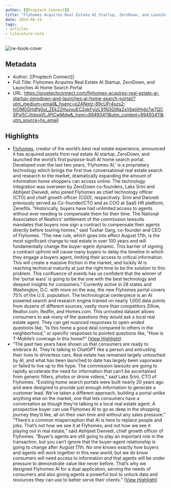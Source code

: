 ```yaml
---
author: [[Proptech Connect]]
title: "Flyhomes Acquires Real Estate AI Startup, ZeroDown, and Launches AI Home Search Portal"
date: 2024-06-14
tags: 
- articles
- literature-note
---
```

![rw-book-cover](https://proptechconnect.com/wp-content/uploads/2024/06/Flyhomes-Acquire-ZeroDown-.png)

## Metadata
- Author: [[Proptech Connect]]
- Full Title: Flyhomes Acquires Real Estate AI Startup, ZeroDown, and Launches AI Home Search Portal
- URL: https://proptechconnect.com/flyhomes-acquires-real-estate-ai-startup-zerodown-and-launches-ai-home-search-portal/?utm_medium=email&_hsenc=p2ANqtz-89cUFr4szs2-hiOM0GHdfg0ul_ZEk22HuvxuEC2gkFyizL91N3QWa2xVbejiiHybi7w7QCSPsi5CJtqtxpVLJPICwMdw&_hsmi=89493411&utm_content=89493411&utm_source=hs_email

## Highlights
- [Flyhomes](https://flyhomes.com/), creator of the world’s best real estate experience, announced it has acquired assets from real estate AI startup, ZeroDown, and launched the world’s first purpose-built AI home search portal. Developed over the last two years, ‘Flyhomes AI,’ is a proprietary technology which brings the first true conversational real estate search and research to the market, dramatically expanding the amount of information home shoppers can access online. The technology integration was overseen by ZeroDown co-founders, Laks Srini and Abhijeet Dwivedi, who joined Flyhomes as chief technology officer (CTO) and chief growth officer (CGO), respectively. Srini and Dwivedi previously served as Co-founder/CTO and as COO at SaaS HR platform, Zenefits. 
  “Historically, buyers have had unlimited access to agents without ever needing to compensate them for their time. The National Association of Realtors’ settlement of the commission lawsuits mandates that buyers now sign a contract to compensate their agents directly before touring homes,” said Tushar Garg, co-founder and CEO of Flyhomes. “The new rule, which goes into effect August 17th, is the most significant change to real estate in over 100 years and will fundamentally change the buyer-agent dynamic. This barrier of signing a contract upfront will cause many buyers to delay the timeline in which they engage a buyers agent, limiting their access to critical information. This will create a massive friction in the market, and luckily AI is reaching technical maturity at just the right time to be the solution to this problem. This confluence of events has us confident that the winner of the ‘portal wars’ is going to be the one with the best technology and deepest insights for consumers.” 
  Currently active in 28 states and Washington, D.C. with more on the way, the new Flyhomes portal covers 75% of the U.S. population. The technological centerpiece is an AI powered search and research engine trained on nearly 1,000 data points from dozens of different sources, vastly more than competitors Zillow, Realtor.com, Redfin, and Homes.com. This unrivaled dataset allows consumers to ask many of the questions they would ask a local real estate agent. They can get nuanced responses to open-ended questions like, “Is this home a good deal compared to others in the neighborhood,” or specific responses to pointed questions like, “How is T-Mobile’s coverage in this home?” ([View Highlight](https://read.readwise.io/read/01j0bcp9fpfwyj3ef163qgz3x7))
- “The past two years have shown us that consumers are ready to embrace AI. They’re talking to ChatGPT like a person and entrusting their lives to driverless cars. Real estate has remained largely untouched by AI, and what has been launched to date has largely been vaporware or failed to live up to the hype. The commission lawsuits are going to rapidly accelerate the need for information that can’t be ascertained from generic filters, photos or drone videos,” said Laks Srini, CTO of Flyhomes. “Existing home search portals were built nearly 20 years ago and were designed to provide just enough information to generate a customer lead. We’ve taken a different approach, building a portal unlike anything else on the market, one that lets consumers have a conversation as though they’re talking to a local real estate agent. A prospective buyer can use Flyhomes AI to go as deep in the shopping journey they’d like, all on their own time and without any sales pressure.”
  “There’s a common misperception that AI is here to replace people and jobs. That’s not how we see it at Flyhomes, and not how we see it playing out in real estate,” said Abhijeet Dwivedi, chief growth officer of Flyhomes. “Buyer’s agents are still going to play an important role in the transaction, but you can’t ignore that the buyer-agent relationship is going to change after August 17th. No one knows exactly how buyers and agents will work together in this new world, but we do know consumers will need access to information and that agents will be under pressure to demonstrate value like never before. That’s why we designed Flyhomes AI for a dual application, serving the needs of consumers and also giving agents a powerful tool to unlock data and resources they can use to better serve their clients.” ([View Highlight](https://read.readwise.io/read/01j0bcr06rr9fftxkgaxgzpv6p))
